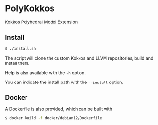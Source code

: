 # PolyKokkos

Kokkos Polyhedral Model Extension

## Install

```sh
$ ./install.sh
```

The script will clone the custom Kokkos and LLVM repositories, build
and install them.

Help is also available with the `-h` option.

You can indicate the install path with the `--install` option.

## Docker

A Dockerfile is also provided, which can be built with

```sh
$ docker build -f docker/debian12/Dockerfile .
```
